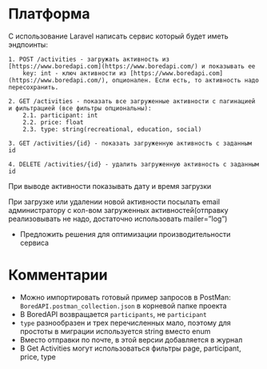 # Платформа

С использование Laravel написать сервис который будет иметь эндпоинты:

    1. POST /activities - загружать активность из [https://www.boredapi.com](https://www.boredapi.com/) и показывать ее
        key: int - ключ активности из [https://www.boredapi.com](https://www.boredapi.com/), опционален. Если есть, то активность надо пересохранить.

    2. GET /activities - показать все загруженные активности с пагинацией и фильтрацией (все фильтры опциональны):
        2.1. participant: int
        2.2. price: float
        2.3. type: string(recreational, education, social)

    3. GET /activities/{id} - показать загруженную активность с заданным id

    4. DELETE /activities/{id} - удалить загруженную активность с заданным id

При выводе активности показывать дату и время загрузки

При загрузке или удалении новой активности посылать email администратору с кол-вом загруженных активностей(отправку реализовывать не надо, достаточно использовать mailer=”log”)

 * Предложить решения для оптимизации производительности сервиса

# Комментарии

- Можно импортировать готовый пример запросов в PostMan: `BoredAPI.postman_collection.json` в корневой папке проекта 
- В BoredAPI возвращается `participants`, не `participant` 
- `type` разнообразен и трех перечисленных мало, поэтому для простоты в миграции используется string вместо enum
- Вместо отправки по почте, в этой версии добавляется в журнал
- В Get Activities могут использоваться фильтры page, participant, price, type
